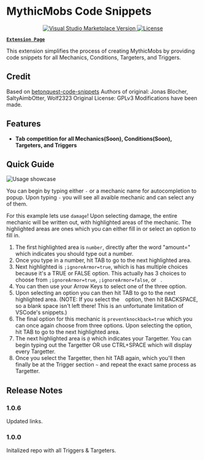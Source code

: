 # MythicMobs Code Snippets
<p align="center">
    <a href="https://marketplace.visualstudio.com/items?itemName=Monzter.mythicmobs-code-snippets">
        <img alt="Visual Studio Marketplace Version" src="https://img.shields.io/visual-studio-marketplace/v/Monzter.mythicmobs-code-snippets?color=brightgreen">
    </a>
    <a href="https://github.com/Dancull47/mythicmobs-code-snippets-master">
    </a>
    <a href="https://github.com/Dancull47/mythicmobs-code-snippets-master/blob/master/LICENSE">
        <img src="https://img.shields.io/badge/license-GPLv3-blue?style=flat-square" alt="License" />
      </a>
</p>

**[`Extension Page`](https://marketplace.visualstudio.com/items?itemName=Monzter.mythicmobs-code-snippets&ssr=false#overview)**

This extension simplifies the process of creating MythicMobs by providing code snippets for all Mechanics, Conditions, Targeters, and Triggers.  

## Credit

Based on [betonquest-code-snippets](https://github.com/BetonQuest/betonquest-code-snippets)
Authors of original: Jonas Blocher, SaltyAimbOtter, Wolf2323
Original License: GPLv3
Modifications have been made.

## Features

* **Tab competition for all Mechanics(Soon), Conditions(Soon), Targeters, and Triggers**

## Quick Guide

![Usage showcase](https://i.imgur.com/FAeNdyE.gif)

You can begin by typing either `-` or a mechanic name for autocompletion to popup.
Upon typing `-` you will see all avaible mechanic and can select any of them.

For this example lets use `damage`! Upon selecting damage, the entire mechanic will be written out, with highlighted areas of the mechanic.
The highlighted areas are ones which you can either fill in or select an option to fill in.

1. The first highlighted area is `number`, directly after the word "amount=" which indicates you should type out a number.
2. Once you type in a number, hit TAB to go to the next highlighted area.
3. Next highlighted is `;ignoreArmor=true`, which is has multiple choices because it's a TRUE or FALSE option. This actually has 3 choices to choose from `;ignoreArmor=true`, `;ignoreArmor=false`, or ` `.
4. You can then use your Arrow Keys to select one of the three option.
5. Upon selecting an option you can then hit TAB to go to the next highlighted area. (NOTE: If you select the ` ` option, then hit BACKSPACE, so a blank space isn't left there! This is an unfortunate limitation of VSCode's snippets.)
6. The final option for this mechanic is `preventknockback=true` which you can once again choose from three options. Upon selecting the option, hit TAB to go to the next highlighted area.
7. The next highlighted area is `@` which indicates your Targetter. You can begin typing out the Targetter OR use CTRL+SPACE which will display every Targetter.
8. Once you select the Targetter, then hit TAB again, which you'll then finally be at the Trigger section `~` and repeat the exact same process as Targetter.

## Release Notes

### 1.0.6

Updated links.

### 1.0.0

Initalized repo with all Triggers & Targeters.